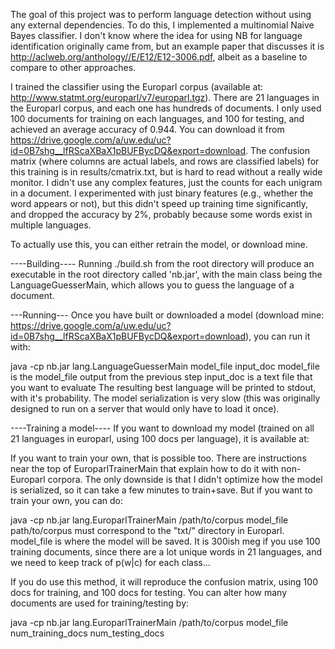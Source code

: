 The goal of this project was to perform language detection without using any external dependencies. To do this, I implemented a multinomial Naive Bayes classifier. I don't know where the idea for using NB for language identification originally came from, but an example paper that discusses it is http://aclweb.org/anthology//E/E12/E12-3006.pdf, albeit as a baseline to compare to other approaches. 

I trained the classifier using the Europarl corpus (available at: http://www.statmt.org/europarl/v7/europarl.tgz). There are 21 languages in the Europarl corpus, and each one has hundreds of documents. I only used 100 documents for training on each languages, and 100 for testing, and achieved an average accuracy of 0.944. You can download it from https://drive.google.com/a/uw.edu/uc?id=0B7shg__lfRScaXBaX1pBUFBycDQ&export=download. The confusion matrix (where columns are actual labels, and rows are classified labels) for this training is in results/cmatrix.txt, but is hard to read without a really wide monitor. I didn't use any complex features, just the counts for each unigram in a document. I experimented with just binary features (e.g., whether the word appears or not), but this didn't speed up training time significantly, and  dropped the accuracy by 2%, probably because some words exist in multiple languages.

To actually use this, you can either retrain the model, or download mine.

----Building----
Running ./build.sh from the root directory will produce an executable in the root directory called 'nb.jar', with the main class being the LanguageGuesserMain, which allows you to guess the language of a document. 


---Running---
Once you have built or downloaded a model (download mine: https://drive.google.com/a/uw.edu/uc?id=0B7shg__lfRScaXBaX1pBUFBycDQ&export=download), you can run it with:

java -cp nb.jar lang.LanguageGuesserMain model_file input_doc
	model_file is the model_file output from the previous step
	input_doc is a text file that you want to evaluate
The resulting best language will be printed to stdout, with it's probability. The model serialization is very slow (this was originally designed to run on a server that would only have to load it once). 


----Training a model----
If you want to download my model (trained on all 21 languages in europarl, using 100 docs per language), it is available at: 		

If you want to train your own, that is possible too. There are instructions near the top of EuroparlTrainerMain that explain how to do it with non-Europarl corpora. The only downside is that I didn't optimize how the model is serialized, so it can take a few minutes to train+save. But if you want to train your own, you can do:

java -cp nb.jar lang.EuroparlTrainerMain /path/to/corpus model_file
	path/to/corpus must correspond to the "txt/" directory in Europarl.
	model_file is where the model will be saved. It is 300ish meg if you use 100 training documents, since there are a lot unique words in 21 languages, and we need to keep track of p(w|c) for each class...

If you do use this method, it will reproduce the confusion matrix, using 100 docs for training, and 100 docs for testing. You can alter how many documents are used for training/testing by: 

java -cp nb.jar lang.EuroparlTrainerMain /path/to/corpus model_file num_training_docs num_testing_docs

